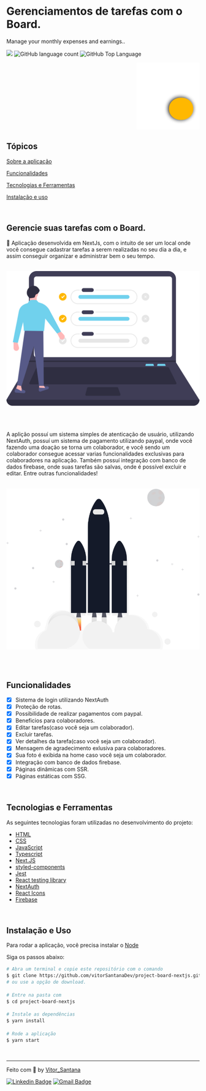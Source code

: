 # Gerenciamentos de tarefas com o Board.

<p>Manage your monthly expenses and earnings..</p>

<p>
  <img src="https://img.shields.io/badge/made%20by-Vitor%20Santana-FFB800?style=flat-square">
  <img alt="GitHub language count" src="https://img.shields.io/github/languages/count/vitorSantanaDev/project-board-nextjs?color=FFB800&style=flat-square">
  <img alt="GitHub Top Language" src="https://img.shields.io/github/languages/top/vitorSantanaDev/project-board-nextjs?color=FFB800&style=flat-square">
</p>

<div  height="120" align="right" >
  <img src="./public/images/logo.svg"/>
</div>

## Tópicos

[Sobre a aplicação](#project-board-nextjs)

[Funcionalidades](#funcionalidades)

[Tecnologias e Ferramentas](#tecnologias-e-ferramentas)

[Instalação e uso](#instalação-e-uso)


<br>

## Gerencie suas tarefas com o Board.

📝 Aplicação desenvolvida em NextJs, com o intuito de ser um local onde você consegue cadastrar tarefas a serem realizadas no seu dia a dia, e assim conseguir organizar e administrar bem o seu tempo.
<br>
<br>
<p align="center">
  <img src="./public/images/hero-illustration.svg" alt="página de cadastro">
</p>
<br>
<br>

A aplição possuí um sistema simples de atenticação de usuário, utilizando NextAuth, possuí um sistema de pagamento utilizando paypal, onde você fazendo uma doação se torna um colaborador, e você sendo um colaborador consegue acessar varias funcionalidades exclusivas para colaboradores na aplicação. Também possuí integração com banco de dados firebase, onde suas tarefas são salvas, onde é possível excluir e editar. Entre outras funcionalidades!
<br>
<br>
<p align="center">
  <img src="./public/images/illustration-donate-page.svg" alt="página de cadastro">
</p>
<br>
<br>

## Funcionalidades

- [X] Sistema de login utilizando NextAuth
- [X] Proteção de rotas.
- [X] Possibilidade de realizar pagamentos com paypal.
- [X] Beneficios para colaboradores.
- [x] Editar tarefas(caso você seja um colaborador).
- [x] Excluir tarefas.
- [x] Ver detalhes da tarefa(caso você seja um colaborador).
- [x] Mensagem de agradecimento exlusiva para colaboradores.
- [x] Sua foto é exibida na home caso você seja um colaborador.
- [x] Integração com banco de dados firebase.
- [X] Páginas dinâmicas com SSR.
- [X] Páginas estáticas com SSG.

<br>

## Tecnologias e Ferramentas

As seguintes tecnologias foram utilizadas no desenvolvimento do projeto:

- [HTML](https://devdocs.io/html/)
- [CSS](https://devdocs.io/css/)
- [JavaScript](https://devdocs.io/javascript/)
- [Typescript](https://devdocs.io/typescript/)
- [Next.JS](https://devdocs.io/Next.JS/)
- [styled-components](https://devdocs.io/styled-components/)
- [Jest](https://devdocs.io/Jest/)
- [React testing library](https://devdocs.io/React-testing-library/)
- [NextAuth](https://devdocs.io/NextAuth/)
- [React Icons](https://devdocs.io/react-icons/)
- [Firebase](https://devdocs.io/firebase/)

<br>

## Instalação e Uso

Para rodar a aplicação, você precisa instalar o [Node](https://nodejs.org/en/)

Siga os passos abaixo:

```bash
# Abra um terminal e copie este repositório com o comando
$ git clone https://github.com/vitorSantanaDev/project-board-nextjs.git
# ou use a opção de download.

# Entre na pasta com
$ cd project-board-nextjs

# Instale as dependências
$ yarn install

# Rode a aplicação
$ yarn start
```

<br>

---

Feito com 💚 by [Vitor_Santana](https://github.com/vitorSantanaDev)

[![Linkedin Badge](https://img.shields.io/badge/-Vitor%20Santana-blue?style=flat-square&logo=Linkedin&logoColor=white&link=https://www.linkedin.com/in/vitor-santana-bbb607217/)](https://www.linkedin.com/in/vitor-santana-bbb607217/)
[![Gmail Badge](https://img.shields.io/badge/-vitorsantana.developer@gmail-c14438?style=flat-square&logo=Gmail&logoColor=white&link=mailto:vitorsantana.developer@gmail)](mailto:vitorsantana.developer@gmail)
